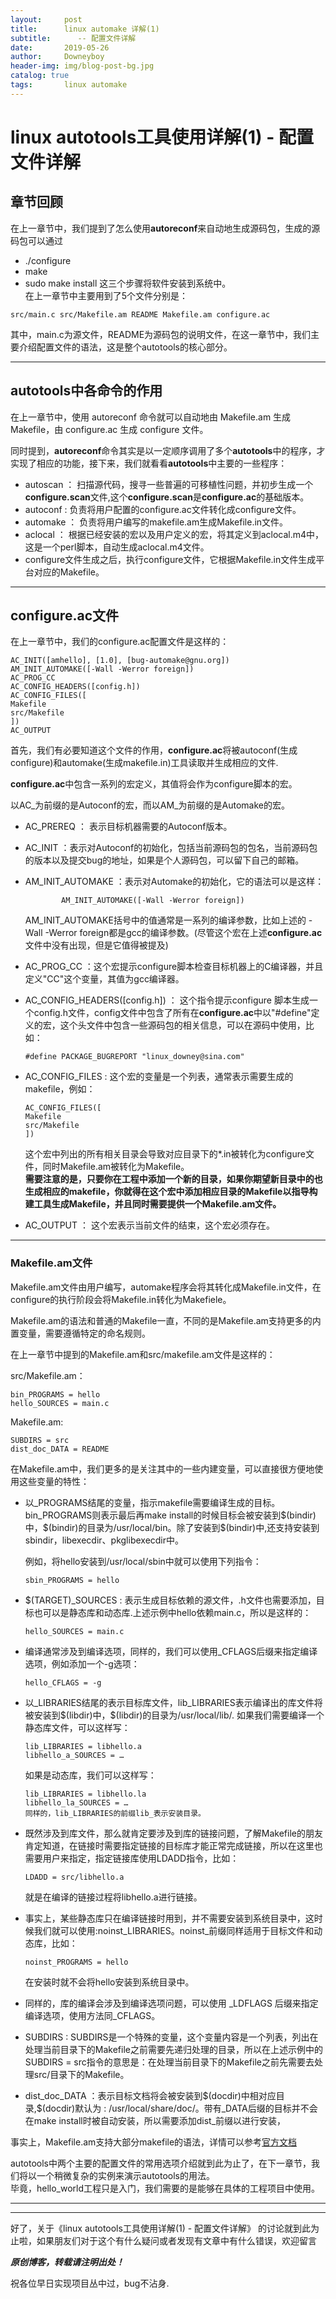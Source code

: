 ```yaml
---
layout:     post   				    
title:      linux automake 详解(1) 		
subtitle:      -- 配置文件详解	 
date:       2019-05-26 				
author:     Downeyboy 				
header-img: img/blog-post-bg.jpg	
catalog: true 					
tags:	    linux automake
--- 
```


# linux autotools工具使用详解(1) - 配置文件详解


## 章节回顾
在上一章节中，我们提到了怎么使用**autoreconf**来自动地生成源码包，生成的源码包可以通过
* ./configure
* make
* sudo make install
这三个步骤将软件安装到系统中。  
在上一章节中主要用到了5个文件分别是：  


```  
src/main.c src/Makefile.am README Makefile.am configure.ac 
```  

其中，main.c为源文件，README为源码包的说明文件，在这一章节中，我们主要介绍配置文件的语法，这是整个autotools的核心部分。  


****  

## autotools中各命令的作用   

在上一章节中，使用 autoreconf 命令就可以自动地由 Makefile.am 生成Makefile，由 configure.ac 生成 configure 文件。   


同时提到，**autoreconf**命令其实是以一定顺序调用了多个**autotools**中的程序，才实现了相应的功能，接下来，我们就看看**autotools**中主要的一些程序：  

* autoscan ： 扫描源代码，搜寻一些普遍的可移植性问题，并初步生成一个**configure.scan**文件,这个**configure.scan**是**configure.ac**的基础版本。  
* autoconf : 负责将用户配置的configure.ac文件转化成configure文件。
* automake ： 负责将用户编写的makefile.am生成Makefile.in文件。
* aclocal ： 根据已经安装的宏以及用户定义的宏，将其定义到aclocal.m4中，这是一个perl脚本，自动生成aclocal.m4文件。  
* configure文件生成之后，执行configure文件，它根据Makefile.in文件生成平台对应的Makefile。


****  

## configure.ac文件
在上一章节中，我们的configure.ac配置文件是这样的：


```  
AC_INIT([amhello], [1.0], [bug-automake@gnu.org])
AM_INIT_AUTOMAKE([-Wall -Werror foreign])
AC_PROG_CC
AC_CONFIG_HEADERS([config.h])
AC_CONFIG_FILES([
Makefile
src/Makefile
])
AC_OUTPUT
```  


首先，我们有必要知道这个文件的作用，**configure.ac**将被autoconf(生成configure)和automake(生成makefile.in)工具读取并生成相应的文件.  

**configure.ac**中包含一系列的宏定义，其值将会作为configure脚本的宏。  

以AC_为前缀的是Autoconf的宏，而以AM_为前缀的是Automake的宏。  

* AC_PREREQ ： 表示目标机器需要的Autoconf版本。  
* AC_INIT ：表示对Autoconf的初始化，包括当前源码包的包名，当前源码包的版本以及提交bug的地址，如果是个人源码包，可以留下自己的邮箱。
* AM_INIT_AUTOMAKE ：表示对Automake的初始化，它的语法可以是这样：
    ```  
            AM_INIT_AUTOMAKE([-Wall -Werror foreign])
    ```  
    AM_INIT_AUTOMAKE括号中的值通常是一系列的编译参数，比如上述的 -Wall -Werror foreign都是gcc的编译参数。(尽管这个宏在上述**configure.ac**文件中没有出现，但是它值得被提及)    

* AC_PROG_CC ：这个宏提示configure脚本检查目标机器上的C编译器，并且定义"CC"这个变量，其值为gcc编译器。  
* AC_CONFIG_HEADERS([config.h]) ： 这个指令提示configure 脚本生成一个config.h文件，config文件中包含了所有在**configure.ac**中以"#define"定义的宏，这个头文件中包含一些源码包的相关信息，可以在源码中使用，比如：


    ```  
    #define PACKAGE_BUGREPORT "linux_downey@sina.com"
    ```  

* AC_CONFIG_FILES : 这个宏的变量是一个列表，通常表示需要生成的makefile，例如：


    ```  
    AC_CONFIG_FILES([
    Makefile
    src/Makefile
    ])
    ```  

    这个宏中列出的所有相关目录会导致对应目录下的*.in被转化为configure文件，同时Makefile.am被转化为Makefile。  
    **需要注意的是，只要你在工程中添加一个新的目录，如果你期望新目录中的也生成相应的makefile，你就得在这个宏中添加相应目录的Makefile以指导构建工具生成Makefile，并且同时需要提供一个Makefile.am文件。**  

* AC_OUTPUT ： 这个宏表示当前文件的结束，这个宏必须存在。  



****  

### Makefile.am文件
Makefile.am文件由用户编写，automake程序会将其转化成Makefile.in文件，在configure的执行阶段会将Makefile.in转化为Makefiele。  

Makefile.am的语法和普通的Makefile一直，不同的是Makefile.am支持更多的内置变量，需要遵循特定的命名规则。  

在上一章节中提到的Makefile.am和src/makefile.am文件是这样的：


src/Makefile.am：

``` 
bin_PROGRAMS = hello
hello_SOURCES = main.c 
```


Makefile.am:  

```
SUBDIRS = src
dist_doc_DATA = README
```  


在Makefile.am中，我们更多的是关注其中的一些内建变量，可以直接很方便地使用这些变量的特性：  
* 以_PROGRAMS结尾的变量，指示makefile需要编译生成的目标。bin_PROGRAMS则表示最后再make install的时候目标会被安装到\$(bindir)中，\$(bindir)的目录为/usr/local/bin。除了安装到\$(bindir)中,还支持安装到sbindir，libexecdir、pkglibexecdir中。  

    例如，将hello安装到/usr/local/sbin中就可以使用下列指令：
 

    ```  
    sbin_PROGRAMS = hello
    ```  


* \$(TARGET)_SOURCES : 表示生成目标依赖的源文件，.h文件也需要添加，目标也可以是静态库和动态库.上述示例中hello依赖main.c，所以是这样的：

    ```  
    hello_SOURCES = main.c 
    ```  


* 编译通常涉及到编译选项，同样的，我们可以使用_CFLAGS后缀来指定编译选项，例如添加一个-g选项：


    ```  
    hello_CFLAGS = -g
    ```  


* 以_LIBRARIES结尾的表示目标库文件，lib_LIBRARIES表示编译出的库文件将被安装到\$(libdir)中，\$(libdir)的目录为/usr/local/lib/. 
    如果我们需要编译一个静态库文件，可以这样写：

    ```  
    lib_LIBRARIES = libhello.a
    libhello_a_SOURCES = …  
    ```
    如果是动态库，我们可以这样写：
    ```
    lib_LIBRARIES = libhello.la
    libhello_la_SOURCES = …
    同样的，lib_LIBRARIES的前缀lib_表示安装目录。  
    ```  

  
* 既然涉及到库文件，那么就肯定要涉及到库的链接问题，了解Makefile的朋友肯定知道，在链接时需要指定链接的目标库才能正常完成链接，所以在这里也需要用户来指定，指定链接库使用LDADD指令，比如：


    ```  
    LDADD = src/libhello.a
    ```  
    就是在编译的链接过程将libhello.a进行链接。 



* 事实上，某些静态库只在编译链接时用到，并不需要安装到系统目录中，这时候我们就可以使用:noinst_LIBRARIES。noinst_前缀同样适用于目标文件和动态库，比如：

    ```  
    noinst_PROGRAMS = hello  
    ```  
    在安装时就不会将hello安装到系统目录中。  

* 同样的，库的编译会涉及到编译选项问题，可以使用 _LDFLAGS 后缀来指定编译选项，使用方法同_CFLAGS。  

* SUBDIRS : SUBDIRS是一个特殊的变量，这个变量内容是一个列表，列出在处理当前目录下的Makefile之前需要先递归处理的目录，所以在上述示例中的SUBDIRS = src指令的意思是：在处理当前目录下的Makefile之前先需要去处理src/目录下的Makefile。  

* dist_doc_DATA ：表示目标文档将会被安装到\$(docdir)中相对应目录,\$(docdir)默认为 : /usr/local/share/doc/。带有_DATA后缀的目标并不会在make install时被自动安装，所以需要添加dist_前缀以进行安装，

事实上，Makefile.am支持大部分makefile的语法，详情可以参考[官方文档](https://www.gnu.org/software/automake/manual/automake.html#A-Program)   




autotools中两个主要的配置文件的常用选项介绍就到此为止了，在下一章节，我们将以一个稍微复杂的实例来演示autotools的用法。  
毕竟，hello_world工程只是入门，我们需要的是能够在具体的工程项目中使用。  


***  
***  

好了，关于《linux autotools工具使用详解(1) - 配置文件详解》  的讨论就到此为止啦，如果朋友们对于这个有什么疑问或者发现有文章中有什么错误，欢迎留言

***原创博客，转载请注明出处！***

祝各位早日实现项目丛中过，bug不沾身.




